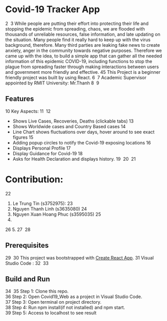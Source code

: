 
# Covid-19 Tracker App
2
​
3
While people are putting their effort into protecting their life and stopping the epidemic from spreading, chaos, we are flooded with thousands of unreliable resources, false information, and late updating on the situation. Many people find it really hard to keep up with the virus background, therefore. Many third parties are leaking fake news to create anxiety, anger in the community towards negative purposes. Therefore we came up with the idea, to build a simple app that can gather all the needed information of this epidemic COVID-19, including functions to stop the plague from spreading faster through making interactions between users and government more friendly and effective.
4
​
5
This Project is a beginner friendly project was built by using React.
6
​
7
Academic Supervisor appointed by RMIT University: Mr.Thanh
8
​
9
## Features
10
Key Aspects:
11
​
12
- Shows Live Cases, Recoveries, Deaths (clickable tabs)
13
- Shows Worldwide cases and Country Based cases
14
- Line Chart shows fluctuations over days, hover around to see exact figures
15
- Adding popup circles to notify the Covid-19 exposing locations
16
- Displays Personal Profile
17
- Display Guidance for Covid-19
18
- Asks for Health Declaration and displays history.
19
​
20
​
21
# Contribution:
22
1. Le Trung Tin (s3752975):
23
2. Nguyen Thanh Linh (s3635080)
24
3. Nguyen Xuan Hoang Phuc (s3595035)
25
4.
26
5.
27
​
28
## Prerequisites
29
​
30
This project was bootstrapped with [Create React App](https://github.com/facebook/create-react-app).
31
Visual Studio Code : 
32
​
33
## Build and Run
34
​
35
Step 1: Clone this repo.  
36
Step 2: Open Covid19_Web as a project in Visual Studio Code.  
37
Step 3: Open terminal on project directory.  
38
Step 4: Run npm install(if not installed) and npm start.  
39
Step 5: Access to localhost to see result

